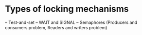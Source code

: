 # Types of locking mechanisms
– Test-and-set
– WAIT and SIGNAL
– Semaphores (Producers and consumers problem, Readers and writers problem)
